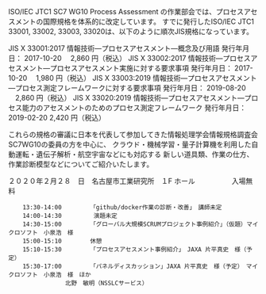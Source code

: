
ISO/IEC JTC1 SC7 WG10 Process Assessment の作業部会では、プロセスアセスメントの国際規格を体系的に改定しています。
すでに発行したISO/IEC JTC1 33001, 33002, 33003, 33020は、以下のように順次JIS規格になっています。

JIS X 33001:2017  情報技術―プロセスアセスメント―概念及び用語  発行年月日： 2017-10-20 　2,860  円（税込）
JIS X 33002:2017  情報技術―プロセスアセスメント―プロセスアセスメント実施に対する要求事項  発行年月日： 2017-10-20 　1,980  円（税込）
JIS X 33003:2019  情報技術―プロセスアセスメント―プロセス測定フレームワークに対する要求事項  発行年月日： 2019-08-20 　2,860  円（税込）
JIS X 33020:2019  情報技術―プロセスアセスメント―プロセス能力のアセスメントのためのプロセス測定フレームワーク  発行年月日： 2019-02-20 2,420  円（税込）

これらの規格の審議に日本を代表して参加してきた情報処理学会情報規格調査会SC7WG10の委員の方を中心に、
クラウド・機械学習・量子計算機を利用した自動運転・遺伝子解析・航空宇宙などにも対応する
新しい道具類、作業の仕方、作業診断模型などについてご紹介いたします。

２０２０年２月２８　日　名古屋市工業研究所　１F ホール
　　　　　入場無料

        13:30-14:00        「github/docker作業の診断・改善」　講師未定
        14:00-14:30         演題未定　
        14:30-15:00        「グローバル大規模SCRUMプロジェクト事例紹介」（仮題）マイクロソフト　小泉浩　様
        15:00-15:10        休憩
        15:10-15:30        「プロセスアセスメント事例紹介」　JAXA 片平真史　様（予定）
        15:30-17:00        「パネルディスカッション」JAXA 片平真史　様（予定）　マイクロソフト　小泉浩　様　ほか
                    北野　敏明（NSSLCサービス）
                    
                    
